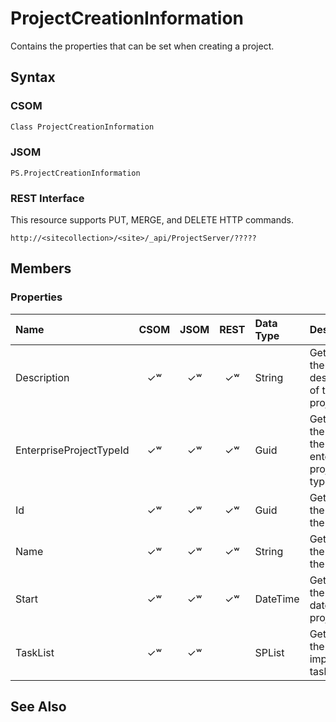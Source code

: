 [comment]: # (Name:ProjectCreationInformation)
[comment]: # (Type:Object)
[comment]: # (Status:Incomplete)
[comment]: # (GeneratedDate:2016-12-13 02:07:22Z)

# ProjectCreationInformation

Contains the properties that can be set when creating a project.



## Syntax

### CSOM

```C#
Class ProjectCreationInformation 
```
### JSOM

```
PS.ProjectCreationInformation
```
### REST Interface

This resource supports PUT, MERGE, and DELETE HTTP commands.

```
http://<sitecollection>/<site>/_api/ProjectServer/?????
```


## Members

### Properties

|**Name**|**CSOM**|**JSOM**|**REST**|**Data Type**|**Description**|
|:-----|:-----:|:-----:|:-----:|:-----|:-----|
|Description|&#x2713;&#x02B7;|&#x2713;&#x02B7;|&#x2713;&#x02B7;|String|Gets or sets the description of the project.|
|EnterpriseProjectTypeId|&#x2713;&#x02B7;|&#x2713;&#x02B7;|&#x2713;&#x02B7;|Guid|Gets or sets the GUID of the enterprise project type (EPT).|
|Id|&#x2713;&#x02B7;|&#x2713;&#x02B7;|&#x2713;&#x02B7;|Guid|Gets or sets the GUID of the project.|
|Name|&#x2713;&#x02B7;|&#x2713;&#x02B7;|&#x2713;&#x02B7;|String|Gets or sets the name of the project.|
|Start|&#x2713;&#x02B7;|&#x2713;&#x02B7;|&#x2713;&#x02B7;|DateTime|Gets or sets the start date of the project.|
|TaskList|&#x2713;&#x02B7;|&#x2713;&#x02B7;||SPList|Gets or sets the imported task list.|






## See Also
